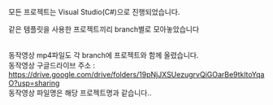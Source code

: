 모든 프로젝트는 Visual Studio(C#)으로 진행되었습니다.

같은 템플릿을 사용한 프로젝트끼리 branch별로 모아놓았습니다<br/><br/>

동작영상 mp4파일도 각 branch에 프로젝트와 함께 올렸습니다. <br/>
동작영상 구글드라이브 주소 : https://drive.google.com/drive/folders/19pNjJXSUezugrvQiGOarBe9tkltoYqaO?usp=sharing<br/>
동작영상 파일명은 해당 프로젝트명과 같습니다..